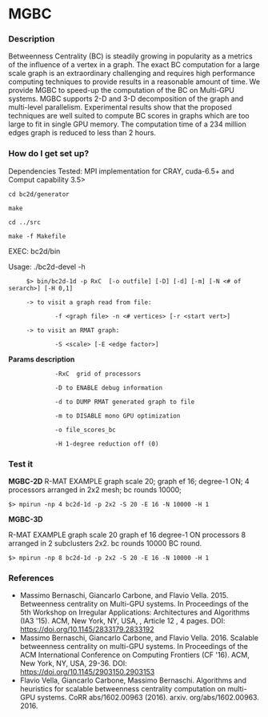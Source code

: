 # MGBC
### Description ###

Betweenness Centrality (BC) is steadily growing in popularity as a metrics of the influence of a vertex in a graph. 
The exact BC computation for a large scale graph is an extraordinary challenging and requires high performance computing techniques to provide results in a reasonable amount of time. 
We provide MGBC to speed-up the computation of the BC on Multi-GPU systems. 
MGBC supports 2-D and 3-D decomposition of the graph and multi-level parallelism. 
Experimental results show that the proposed techniques are well suited to compute BC scores in graphs which are too large to fit in single GPU memory. 
The computation time of a 234 million edges graph is reduced to less than 2 hours.


### How do I get set up? ###

Dependencies Tested: MPI implementation for CRAY, cuda-6.5+ and Comput capability 3.5> 

```
cd bc2d/generator

make

cd ../src

make -f Makefile
```

EXEC: bc2d/bin

Usage: 
./bc2d-devel -h

         $> bin/bc2d-1d -p RxC  [-o outfile] [-D] [-d] [-m] [-N <# of serarch>] [-H 0,1] 

         -> to visit a graph read from file: 

                 -f <graph file> -n <# vertices> [-r <start vert>] 

         -> to visit an RMAT graph: 

                 -S <scale> [-E <edge factor>] 

**Params description**

                 -RxC  grid of processors

                 -D to ENABLE debug information

                 -d to DUMP RMAT generated graph to file

                 -m to DISABLE mono GPU optimization

                 -o file_scores_bc

                 -H 1-degree reduction off (0)

### Test it ###

**MGBC-2D** 
R-MAT EXAMPLE
graph scale 20; 
graph ef 16;
degree-1 ON;
4 processors arranged in 2x2 mesh;
bc rounds 10000;
```
$> mpirun -np 4 bc2d-1d -p 2x2 -S 20 -E 16 -N 10000 -H 1
```
**MGBC-3D**

R-MAT EXAMPLE
graph scale 20
graph ef 16
degree-1 ON
processors 8 arranged in 2 subclusters 2x2.
bc rounds 10000 BC round.
```
$> mpirun -np 8 bc2d-1d -p 2x2 -S 20 -E 16 -N 10000 -H 1
```

### References  ###
* Massimo Bernaschi, Giancarlo Carbone, and Flavio Vella. 2015. Betweenness centrality on Multi-GPU systems. In Proceedings of the 5th Workshop on Irregular Applications: Architectures and Algorithms (IA3 '15). ACM, New York, NY, USA, , Article 12 , 4 pages. DOI: https://doi.org/10.1145/2833179.2833192
* Massimo Bernaschi, Giancarlo Carbone, and Flavio Vella. 2016. Scalable betweenness centrality on multi-GPU systems. In Proceedings of the ACM International Conference on Computing Frontiers (CF '16). ACM, New York, NY, USA, 29-36. DOI: https://doi.org/10.1145/2903150.2903153
* Flavio Vella, Giancarlo Carbone, Massimo Bernaschi. Algorithms and heuristics for scalable betweenness centrality computation on multi-GPU systems. CoRR abs/1602.00963 (2016). arxiv. org/abs/1602.00963. 2016.
